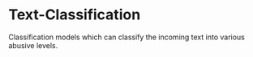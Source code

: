# Text-Classification
Classification models which can classify the incoming text into various abusive levels.
